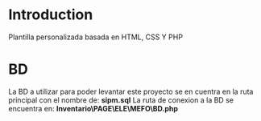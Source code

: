 # Introduction 
Plantilla personalizada basada en HTML, CSS Y PHP

# BD
La BD a utilizar para poder levantar este proyecto se en cuentra en la ruta principal con el nombre de: **sipm.sql**
La ruta de conexion a la BD se encuentra en: **Inventario\PAGE\ELE\MEFO\BD.php**